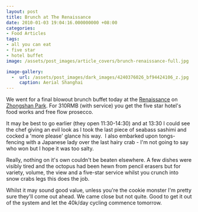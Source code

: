 ```yaml
---
layout: post
title: Brunch at The Renaissance
date: 2010-01-03 19:04:16.000000000 +08:00
categories:
- Food Articles
tags:
- all you can eat
- five star
- hotel buffet
image: /assets/post_images/article_covers/brunch-renaissance-full.jpg

image-gallery:
  -  url: /assets/post_images/dark_images/4240376026_bf94424106_z.jpg
     caption: Aerial Shanghai
---
```

We went for a final blowout brunch buffet today at the <a title="Renaissance" href="http://www.marriott.com/hotels/travel/shabz-renaissance-shanghai-zhongshan-park-hotel/">Renaissance</a> on <a title="ZhongShan Park" href="http://en.wikipedia.org/wiki/Zhongshan_Park_(Shanghai)">Zhongshan Park</a>. For 310RMB (with service) you get the five star hotel's food works and free flow prosecco.

It may be best to go earlier (they open 11:30-14:30) and at 13:30 I could see the chef giving an evil look as I took the last piece of seabass sashimi and cocked a 'more please' glance his way.  I also embarked upon tongs-fencing with a Japanese lady over the last hairy crab - I'm not going to say who won but I hope it was too salty.

Really, nothing on it's own couldn't be beaten elsewhere. A few dishes were visibly tired and the octopus had been hewn from pencil erasers but for variety, volume, the view and a five-star service whilst you crunch into snow crabs legs this does the job.

Whilst it may sound good value, unless you're the cookie monster I'm pretty sure they'll come out ahead. We came close but not quite. Good to get it out of the system and let the 40k/day cycling commence tomorrow.

